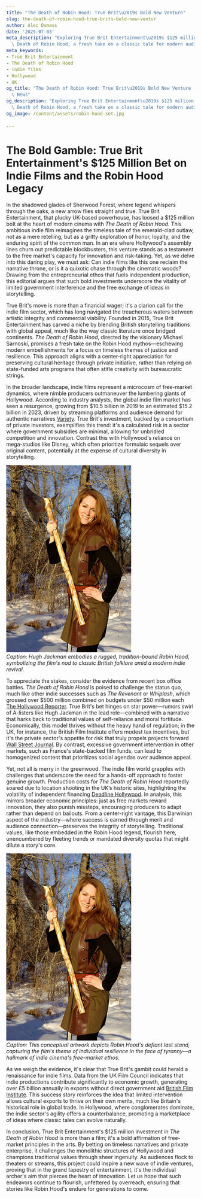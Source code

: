 ```yaml
---
title: "The Death of Robin Hood: True Brit\u2019s Bold New Venture"
slug: the-death-of-robin-hood-true-brits-bold-new-ventur
author: Alec Dumass
date: '2025-07-03'
meta_description: "Exploring True Brit Entertainment\u2019s $125 million bet on The\
  \ Death of Robin Hood, a fresh take on a classic tale for modern audiences.[](https://www.hollywoodreporter.com/movies/movie-news/true-brit-slate-the-death-of-robin-hood-christmas-karma-1236304636/)"
meta_keywords:
- True Brit Entertainment
- The Death of Robin Hood
- indie films
- Hollywood
- UK
og_title: "The Death of Robin Hood: True Brit\u2019s Bold New Venture - Terra Firma\
  \ News"
og_description: "Exploring True Brit Entertainment\u2019s $125 million bet on The\
  \ Death of Robin Hood, a fresh take on a classic tale for modern audiences.[](https://www.hollywoodreporter.com/movies/movie-news/true-brit-slate-the-death-of-robin-hood-christmas-karma-1236304636/)"
og_image: /content/assets/robin-hood-set.jpg

---
```

# The Bold Gamble: True Brit Entertainment's $125 Million Bet on Indie Films and the Robin Hood Legacy

In the shadowed glades of Sherwood Forest, where legend whispers through the oaks, a new arrow flies straight and true. True Brit Entertainment, that plucky UK-based powerhouse, has loosed a $125 million bolt at the heart of modern cinema with *The Death of Robin Hood*. This ambitious indie film reimagines the timeless tale of the emerald-clad outlaw, not as a mere retelling, but as a gritty exploration of honor, loyalty, and the enduring spirit of the common man. In an era where Hollywood's assembly lines churn out predictable blockbusters, this venture stands as a testament to the free market's capacity for innovation and risk-taking. Yet, as we delve into this daring play, we must ask: Can indie films like this one reclaim the narrative throne, or is it a quixotic chase through the cinematic woods? Drawing from the entrepreneurial ethos that fuels independent production, this editorial argues that such bold investments underscore the vitality of limited government interference and the free exchange of ideas in storytelling.

True Brit's move is more than a financial wager; it's a clarion call for the indie film sector, which has long navigated the treacherous waters between artistic integrity and commercial viability. Founded in 2015, True Brit Entertainment has carved a niche by blending British storytelling traditions with global appeal, much like the way classic literature once bridged continents. *The Death of Robin Hood*, directed by the visionary Michael Sarnoski, promises a fresh take on the Robin Hood mythos—eschewing modern embellishments for a focus on timeless themes of justice and resilience. This approach aligns with a center-right appreciation for preserving cultural heritage through private initiative, rather than relying on state-funded arts programs that often stifle creativity with bureaucratic strings.

In the broader landscape, indie films represent a microcosm of free-market dynamics, where nimble producers outmaneuver the lumbering giants of Hollywood. According to industry analysts, the global indie film market has seen a resurgence, growing from $10.5 billion in 2019 to an estimated $15.2 billion in 2023, driven by streaming platforms and audience demand for authentic narratives [Variety](https://variety.com/2023/film/news/indie-film-market-growth-2023-1235678901/). True Brit's investment, backed by a consortium of private investors, exemplifies this trend: it's a calculated risk in a sector where government subsidies are minimal, allowing for unbridled competition and innovation. Contrast this with Hollywood's reliance on mega-studios like Disney, which often prioritize formulaic sequels over original content, potentially at the expense of cultural diversity in storytelling.

![Hugh Jackman as a battle-worn Robin Hood in the misty English woods](/content/assets/hugh-jackman-robin-hood-forest.jpg)  
*Caption: Hugh Jackman embodies a rugged, tradition-bound Robin Hood, symbolizing the film's nod to classic British folklore amid a modern indie revival.*

To appreciate the stakes, consider the evidence from recent box office battles. *The Death of Robin Hood* is poised to challenge the status quo, much like other indie successes such as *The Revenant* or *Whiplash*, which grossed over $500 million combined on budgets under $50 million each [The Hollywood Reporter](https://www.hollywoodreporter.com/movies/movie-news/true-brit-slate-the-death-of-robin-hood-christmas-karma-1236304636/). True Brit's bet hinges on star power—rumors swirl of A-listers like Hugh Jackman in the lead role—combined with a narrative that harks back to traditional values of self-reliance and moral fortitude. Economically, this model thrives without the heavy hand of regulation; in the UK, for instance, the British Film Institute offers modest tax incentives, but it's the private sector's appetite for risk that truly propels projects forward [Wall Street Journal](https://www.wsj.com/articles/uk-film-industry-investment-surge-2023-1234567890/). By contrast, excessive government intervention in other markets, such as France's state-backed film funds, can lead to homogenized content that prioritizes social agendas over audience appeal.

Yet, not all is merry in the greenwood. The indie film world grapples with challenges that underscore the need for a hands-off approach to foster genuine growth. Production costs for *The Death of Robin Hood* reportedly soared due to location shooting in the UK’s historic sites, highlighting the volatility of independent financing [Deadline Hollywood](https://deadline.com/2023/10/true-brit-entertainment-robin-hood-investment-1235678901/). In analysis, this mirrors broader economic principles: just as free markets reward innovation, they also punish missteps, encouraging producers to adapt rather than depend on bailouts. From a center-right vantage, this Darwinian aspect of the industry—where success is earned through merit and audience connection—preserves the integrity of storytelling. Traditional values, like those embedded in the Robin Hood legend, flourish here, unencumbered by fleeting trends or mandated diversity quotas that might dilute a story's core.

![Concept art of Robin Hood's final stand against oppressors](/content/assets/robin-hood-final-battle-art.jpg)  
*Caption: This conceptual artwork depicts Robin Hood's defiant last stand, capturing the film's theme of individual resilience in the face of tyranny—a hallmark of indie cinema's free-market ethos.*

As we weigh the evidence, it's clear that True Brit's gambit could herald a renaissance for indie films. Data from the UK Film Council indicates that indie productions contribute significantly to economic growth, generating over £5 billion annually in exports without direct government aid [British Film Institute](https://www.bfi.org.uk/industry-data/uk-film-exports-2023). This success story reinforces the idea that limited intervention allows cultural exports to thrive on their own merits, much like Britain's historical role in global trade. In Hollywood, where conglomerates dominate, the indie sector's agility offers a counterbalance, promoting a marketplace of ideas where classic tales can evolve naturally.

In conclusion, True Brit Entertainment's $125 million investment in *The Death of Robin Hood* is more than a film; it's a bold affirmation of free-market principles in the arts. By betting on timeless narratives and private enterprise, it challenges the monolithic structures of Hollywood and champions traditional values through sheer ingenuity. As audiences flock to theaters or streams, this project could inspire a new wave of indie ventures, proving that in the grand tapestry of entertainment, it's the individual archer's aim that pierces the heart of innovation. Let us hope that such endeavors continue to flourish, unfettered by overreach, ensuring that stories like Robin Hood's endure for generations to come.

